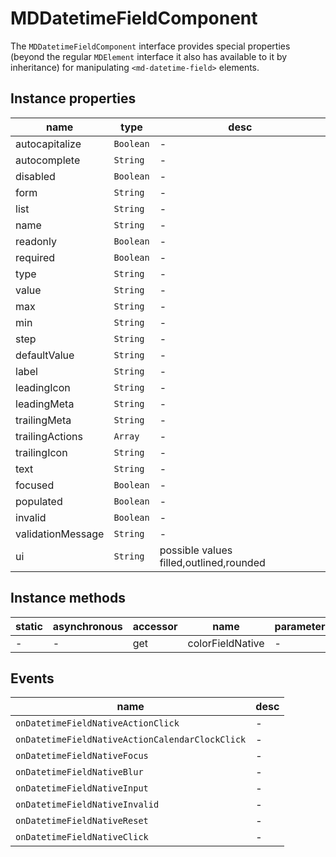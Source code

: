 # MDDatetimeFieldComponent

The `MDDatetimeFieldComponent` interface provides special properties (beyond the regular `MDElement` interface it also has available to it by inheritance) for manipulating `<md-datetime-field>` elements.

## Instance properties

| name              | type      | desc                                    |
| ----------------- | --------- | --------------------------------------- |
| autocapitalize    | `Boolean` | -                                       |
| autocomplete      | `String`  | -                                       |
| disabled          | `Boolean` | -                                       |
| form              | `String`  | -                                       |
| list              | `String`  | -                                       |
| name              | `String`  | -                                       |
| readonly          | `Boolean` | -                                       |
| required          | `Boolean` | -                                       |
| type              | `String`  | -                                       |
| value             | `String`  | -                                       |
| max               | `String`  | -                                       |
| min               | `String`  | -                                       |
| step              | `String`  | -                                       |
| defaultValue      | `String`  | -                                       |
| label             | `String`  | -                                       |
| leadingIcon       | `String`  | -                                       |
| leadingMeta       | `String`  | -                                       |
| trailingMeta      | `String`  | -                                       |
| trailingActions   | `Array`   | -                                       |
| trailingIcon      | `String`  | -                                       |
| text              | `String`  | -                                       |
| focused           | `Boolean` | -                                       |
| populated         | `Boolean` | -                                       |
| invalid           | `Boolean` | -                                       |
| validationMessage | `String`  | -                                       |
| ui                | `String`  | possible values filled,outlined,rounded |

## Instance methods

| static | asynchronous | accessor | name             | parameters |
| ------ | ------------ | -------- | ---------------- | ---------- |
| -      | -            | get      | colorFieldNative | -          |

## Events

| name                                            | desc |
| ----------------------------------------------- | ---- |
| `onDatetimeFieldNativeActionClick`              | -    |
| `onDatetimeFieldNativeActionCalendarClockClick` | -    |
| `onDatetimeFieldNativeFocus`                    | -    |
| `onDatetimeFieldNativeBlur`                     | -    |
| `onDatetimeFieldNativeInput`                    | -    |
| `onDatetimeFieldNativeInvalid`                  | -    |
| `onDatetimeFieldNativeReset`                    | -    |
| `onDatetimeFieldNativeClick`                    | -    |
